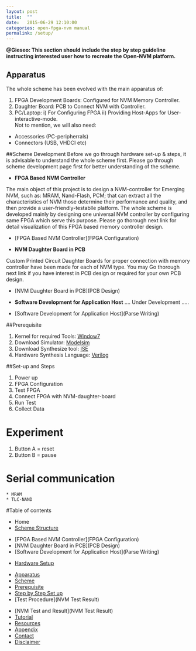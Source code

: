 ```yaml
---
layout: post
title:  ""
date:   2015-06-29 12:10:00
categories: open-fpga-nvm manual
permalink: /setup/
---
```



**@Gieseo: This section should include the step by step guideline instructing interested user how to recreate the Open-NVM platform.**


## Apparatus
The whole scheme has been evolved with the main apparatus of: 
 
1. FPGA Development Boards: Configured for NVM Memory Controller.  
1. Daughter Board: PCB to Connect NVM with Controller.   
1. PC/Laptop: i) For Configuring FPGA ii) Providing Host-Apps for User-interactive-mode.   
Not to mention, we will also need:
* Accessories (PC-peripherrals)
* Connectors (USB, VHDCI etc)

##Scheme Development
Before we go through hardware set-up & steps, it is advisable to understand the whole scheme first.
Please go through scheme development page first for better understanding of the scheme.  

- **FPGA Based NVM Controller**

The main object of this project is to design a NVM-controller for Emerging NVM, such as: MRAM, Nand-Flash, PCM; that can extract all the characteristics of NVM those determine their performance and quality, and then provide a user-friendly-testablle platform. The whole scheme is developed mainly by designing one universal NVM controller by configuring same FPGA which serve this purpose. Please go thorough next link for detail visualization of this FPGA based memory controller design.  
* [FPGA Based NVM Controller](FPGA Configuration)

- **NVM Daughter Board in PCB**

Custom Printed Circuit Daughter Boards for proper connection with memory controller have been made for each of NVM type. You may Go thorough next link if you have interest in PCB design or required for your own PCB design.  
* [NVM Daughter Board in PCB](PCB Design)

- **Software Development for Application Host**
.... Under Development .....   
* [Software Development for Application Host](Parse Writing) 

##Prerequisite
1. Kernel for required Tools: [Window7]()
1. Download Simulator: [Modelsim]()
1. Download Synthesize tool: [ISE]()
1. Hardware Synthesis Language: [Verilog]()

##Set-up and Steps

1. Power up
1. FPGA Configuration
1. Test FPGA
1. Connect FPGA with NVM-daughter-board
1. Run Test
1. Collect Data
 
 
# Experiment
1. Button A = reset
1. Button B = pause

# Serial communication
    * MRAM
    * TLC-NAND

#Table of contents
* Home
* [Scheme Structure](Structure)
 - [FPGA Based NVM Controller](FPGA Configuration)
 - [NVM Daughter Board in PCB](PCB Design)
 - [Software Development for Application Host](Parse Writing) 
* [Hardware Setup](Setup)
 - [Apparatus](Setup)
 - [Scheme](Structure)
 - [Prerequisite](Setup)
 - [Step by Step Set up](Setup)
 - [Test Procedure](NVM Test Result)
* [NVM Test and Result](NVM Test Result) 
* [Tutorial](Tutorial)
* [Resources](Resources)
* [Appendix](Appendix)
* [Contact](Contact)
* [Disclaimer](Disclaimer)